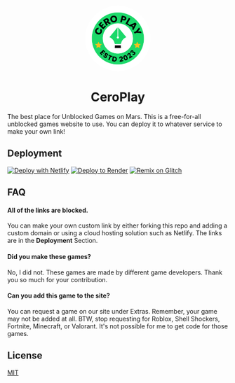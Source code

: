 <p align="center">
<kbd>
<img style="border-radius:50%" height="150px" src="/favicon.png">
</kbd>
<h1 align = "center" >CeroPlay</h1>
The best place for Unblocked Games on Mars. This is a free-for-all unblocked games website to use. You can deploy it to whatever service to make your own link!

## Deployment
[![Deploy with Netlify](https://binbashbanana.github.io/deploy-buttons/buttons/remade/netlify.svg)](https://app.netlify.com/start/deploy?repository=https://github.com/ceroplay/cero)
[![Deploy to Render](https://binbashbanana.github.io/deploy-buttons/buttons/remade/render.svg)](https://render.com/deploy?repo=https://github.com/ceroplay/cero)
[![Remix on Glitch](https://binbashbanana.github.io/deploy-buttons/buttons/remade/glitch.svg)](https://glitch.com/edit/#!/import/github/ceroplay/cero)

## FAQ

#### All of the links are blocked.

You can make your own custom link by either forking this repo and adding a custom domain or using a cloud hosting solution such as Netlify. The links are in the **Deployment** Section.

#### Did you make these games?

No, I did not. These games are made by different game developers. Thank you so much for your contribution.

#### Can you add this game to the site?

You can request a game on our site under Extras. Remember, your game may not be added at all. BTW, stop requesting for Roblox, Shell Shockers, Fortnite, Minecraft, or Valorant. It's not possible for me to get code for those games.

## License

[MIT](https://choosealicense.com/licenses/mit/)
